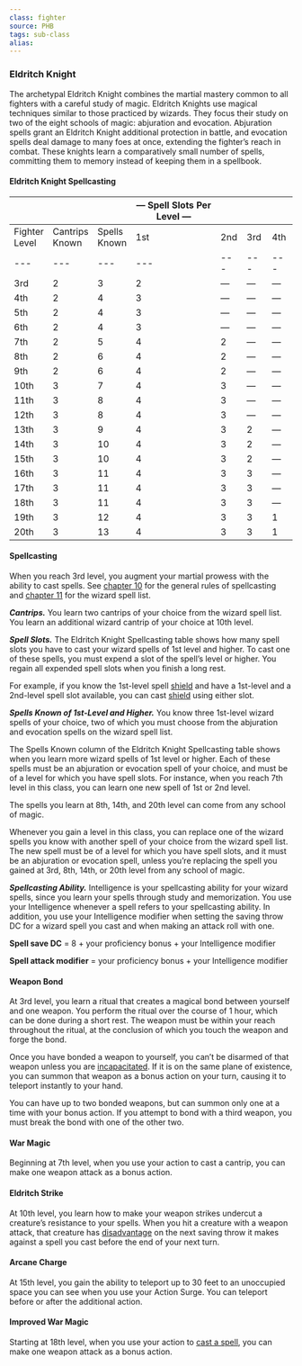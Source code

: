 ```yaml
---
class: fighter
source: PHB
tags: sub-class
alias:
---
```

### Eldritch Knight

The archetypal Eldritch Knight combines the martial mastery common to all fighters with a careful study of magic. Eldritch Knights use magical techniques similar to those practiced by wizards. They focus their study on two of the eight schools of magic: abjuration and evocation. Abjuration spells grant an Eldritch Knight additional protection in battle, and evocation spells deal damage to many foes at once, extending the fighter’s reach in combat. These knights learn a comparatively small number of spells, committing them to memory instead of keeping them in a spellbook.

#### Eldritch Knight Spellcasting
||   |   |— Spell Slots Per Level —|   |   |   |
|---|---|---|---|---|---|---|
|Fighter  <br>Level|Cantrips  <br>Known|Spells  <br>Known|1st|2nd|3rd|4th|
|---|---|---|---|---|---|---|
|3rd|2|3|2|—|—|—|
|4th|2|4|3|—|—|—|
|5th|2|4|3|—|—|—|
|6th|2|4|3|—|—|—|
|7th|2|5|4|2|—|—|
|8th|2|6|4|2|—|—|
|9th|2|6|4|2|—|—|
|10th|3|7|4|3|—|—|
|11th|3|8|4|3|—|—|
|12th|3|8|4|3|—|—|
|13th|3|9|4|3|2|—|
|14th|3|10|4|3|2|—|
|15th|3|10|4|3|2|—|
|16th|3|11|4|3|3|—|
|17th|3|11|4|3|3|—|
|18th|3|11|4|3|3|—|
|19th|3|12|4|3|3|1|
|20th|3|13|4|3|3|1|

#### Spellcasting

When you reach 3rd level, you augment your martial prowess with the ability to cast spells. See [chapter 10](https://www.dndbeyond.com/sources/phb/spellcasting) for the general rules of spellcasting and [chapter 11](https://www.dndbeyond.com/sources/phb/spells) for the wizard spell list.

_**Cantrips.**_ You learn two cantrips of your choice from the wizard spell list. You learn an additional wizard cantrip of your choice at 10th level.

_**Spell Slots.**_ The Eldritch Knight Spellcasting table shows how many spell slots you have to cast your wizard spells of 1st level and higher. To cast one of these spells, you must expend a slot of the spell’s level or higher. You regain all expended spell slots when you finish a long rest.

For example, if you know the 1st-level spell [shield](Shield.md) and have a 1st-level and a 2nd-level spell slot available, you can cast [shield](Shield.md) using either slot.

_**Spells Known of 1st-Level and Higher.**_ You know three 1st-level wizard spells of your choice, two of which you must choose from the abjuration and evocation spells on the wizard spell list.

The Spells Known column of the Eldritch Knight Spellcasting table shows when you learn more wizard spells of 1st level or higher. Each of these spells must be an abjuration or evocation spell of your choice, and must be of a level for which you have spell slots. For instance, when you reach 7th level in this class, you can learn one new spell of 1st or 2nd level.

The spells you learn at 8th, 14th, and 20th level can come from any school of magic.

Whenever you gain a level in this class, you can replace one of the wizard spells you know with another spell of your choice from the wizard spell list. The new spell must be of a level for which you have spell slots, and it must be an abjuration or evocation spell, unless you’re replacing the spell you gained at 3rd, 8th, 14th, or 20th level from any school of magic.

_**Spellcasting Ability.**_ Intelligence is your spellcasting ability for your wizard spells, since you learn your spells through study and memorization. You use your Intelligence whenever a spell refers to your spellcasting ability. In addition, you use your Intelligence modifier when setting the saving throw DC for a wizard spell you cast and when making an attack roll with one.

**Spell save DC** = 8 + your proficiency bonus + your Intelligence modifier

**Spell attack modifier** = your proficiency bonus + your Intelligence modifier

#### Weapon Bond

At 3rd level, you learn a ritual that creates a magical bond between yourself and one weapon. You perform the ritual over the course of 1 hour, which can be done during a short rest. The weapon must be within your reach throughout the ritual, at the conclusion of which you touch the weapon and forge the bond.

Once you have bonded a weapon to yourself, you can’t be disarmed of that weapon unless you are [incapacitated](Conditions#Incapacitated). If it is on the same plane of existence, you can summon that weapon as a bonus action on your turn, causing it to teleport instantly to your hand.

You can have up to two bonded weapons, but can summon only one at a time with your bonus action. If you attempt to bond with a third weapon, you must break the bond with one of the other two.

#### War Magic

Beginning at 7th level, when you use your action to cast a cantrip, you can make one weapon attack as a bonus action.

#### Eldritch Strike

At 10th level, you learn how to make your weapon strikes undercut a creature’s resistance to your spells. When you hit a creature with a weapon attack, that creature has [disadvantage](<Abilities#Advantage and Disadvantage>) on the next saving throw it makes against a spell you cast before the end of your next turn.

#### Arcane Charge

At 15th level, you gain the ability to teleport up to 30 feet to an unoccupied space you can see when you use your Action Surge. You can teleport before or after the additional action.

#### Improved War Magic

Starting at 18th level, when you use your action to [cast a spell](<Combat#Cast a Spell>), you can make one weapon attack as a bonus action.